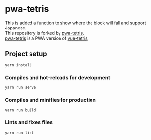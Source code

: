 # pwa-tetris

This is added a function to show where the block will fall and support Japanese.\
This repository is forked by [pwa-tetris](https://github.com/maurop123/pwa-tetris).\
[pwa-tetris](https://github.com/maurop123/pwa-tetris) is a PWA version of [vue-tetris](https://github.com/Binaryify/vue-tetris)

## Project setup
```
yarn install
```

### Compiles and hot-reloads for development
```
yarn run serve
```

### Compiles and minifies for production
```
yarn run build
```

### Lints and fixes files
```
yarn run lint
```
